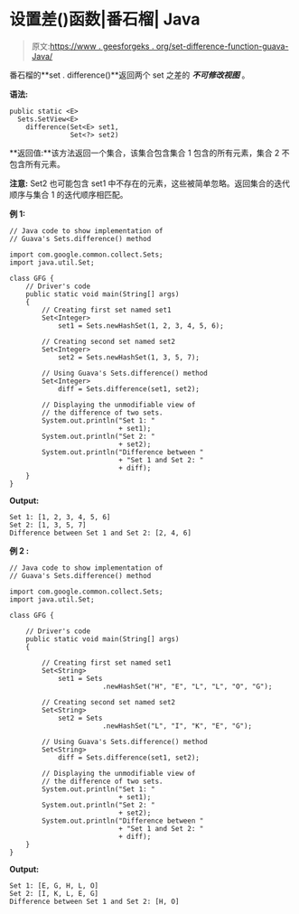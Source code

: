 # 设置差()函数|番石榴| Java

> 原文:[https://www . geesforgeks . org/set-difference-function-guava-Java/](https://www.geeksforgeeks.org/sets-difference-function-guava-java/)

番石榴的**set . difference()**返回两个 set 之差的 ***不可修改视图*** 。

**语法:**

```
public static <E> 
  Sets.SetView<E> 
    difference(Set<E> set1,
               Set<?> set2)

```

**返回值:**该方法返回一个集合，该集合包含集合 1 包含的所有元素，集合 2 不包含所有元素。

**注意:** Set2 也可能包含 set1 中不存在的元素，这些被简单忽略。返回集合的迭代顺序与集合 1 的迭代顺序相匹配。

**例 1:**

```
// Java code to show implementation of
// Guava's Sets.difference() method

import com.google.common.collect.Sets;
import java.util.Set;

class GFG {
    // Driver's code
    public static void main(String[] args)
    {
        // Creating first set named set1
        Set<Integer>
            set1 = Sets.newHashSet(1, 2, 3, 4, 5, 6);

        // Creating second set named set2
        Set<Integer>
            set2 = Sets.newHashSet(1, 3, 5, 7);

        // Using Guava's Sets.difference() method
        Set<Integer>
            diff = Sets.difference(set1, set2);

        // Displaying the unmodifiable view of
        // the difference of two sets.
        System.out.println("Set 1: "
                           + set1);
        System.out.println("Set 2: "
                           + set2);
        System.out.println("Difference between "
                           + "Set 1 and Set 2: "
                           + diff);
    }
}
```

**Output:**

```
Set 1: [1, 2, 3, 4, 5, 6]
Set 2: [1, 3, 5, 7]
Difference between Set 1 and Set 2: [2, 4, 6]

```

**例 2 :**

```
// Java code to show implementation of
// Guava's Sets.difference() method

import com.google.common.collect.Sets;
import java.util.Set;

class GFG {

    // Driver's code
    public static void main(String[] args)
    {

        // Creating first set named set1
        Set<String>
            set1 = Sets
                       .newHashSet("H", "E", "L", "L", "O", "G");

        // Creating second set named set2
        Set<String>
            set2 = Sets
                       .newHashSet("L", "I", "K", "E", "G");

        // Using Guava's Sets.difference() method
        Set<String>
            diff = Sets.difference(set1, set2);

        // Displaying the unmodifiable view of
        // the difference of two sets.
        System.out.println("Set 1: "
                           + set1);
        System.out.println("Set 2: "
                           + set2);
        System.out.println("Difference between "
                           + "Set 1 and Set 2: "
                           + diff);
    }
}
```

**Output:**

```
Set 1: [E, G, H, L, O]
Set 2: [I, K, L, E, G]
Difference between Set 1 and Set 2: [H, O]

```